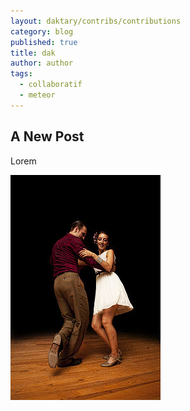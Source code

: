 ```yaml
---
layout: daktary/contribs/contributions
category: blog
published: true
title: dak
author: author
tags: 
  - collaboratif
  - meteor
---
```


## A New Post

Lorem

![swing.png](/media/swing.png)
